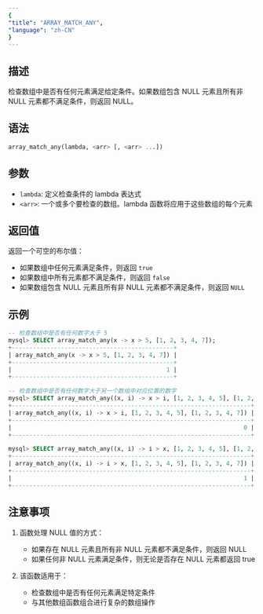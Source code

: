 ```yaml
---
{
"title": "ARRAY_MATCH_ANY",
"language": "zh-CN"
}
---
```


## 描述

检查数组中是否有任何元素满足给定条件。如果数组包含 NULL 元素且所有非 NULL 元素都不满足条件，则返回 NULL。

## 语法

```sql
array_match_any(lambda, <arr> [, <arr> ...])
```

## 参数

- `lambda`: 定义检查条件的 lambda 表达式
- `<arr>`: 一个或多个要检查的数组。lambda 函数将应用于这些数组的每个元素

## 返回值

返回一个可空的布尔值：
- 如果数组中任何元素满足条件，则返回 `true`
- 如果数组中所有元素都不满足条件，则返回 `false`
- 如果数组包含 NULL 元素且所有非 NULL 元素都不满足条件，则返回 `NULL`

## 示例

```sql
-- 检查数组中是否有任何数字大于 5
mysql> SELECT array_match_any(x -> x > 5, [1, 2, 3, 4, 7]);
+----------------------------------------------+
| array_match_any(x -> x > 5, [1, 2, 3, 4, 7]) |
+----------------------------------------------+
|                                            1 |
+----------------------------------------------+

-- 检查数组中是否有任何数字大于另一个数组中对应位置的数字
mysql> SELECT array_match_any((x, i) -> x > i, [1, 2, 3, 4, 5], [1, 2, 3, 4, 7]);
+--------------------------------------------------------------------+
| array_match_any((x, i) -> x > i, [1, 2, 3, 4, 5], [1, 2, 3, 4, 7]) |
+--------------------------------------------------------------------+
|                                                                  0 |
+--------------------------------------------------------------------+

mysql> SELECT array_match_any((x, i) -> i > x, [1, 2, 3, 4, 5], [1, 2, 3, 4, 7]);
+--------------------------------------------------------------------+
| array_match_any((x, i) -> i > x, [1, 2, 3, 4, 5], [1, 2, 3, 4, 7]) |
+--------------------------------------------------------------------+
|                                                                  1 |
+--------------------------------------------------------------------+
```

## 注意事项

1. 函数处理 NULL 值的方式：
   - 如果存在 NULL 元素且所有非 NULL 元素都不满足条件，则返回 NULL
   - 如果任何非 NULL 元素满足条件，则无论是否存在 NULL 元素都返回 true

2. 该函数适用于：
   - 检查数组中是否有任何元素满足特定条件
   - 与其他数组函数组合进行复杂的数组操作